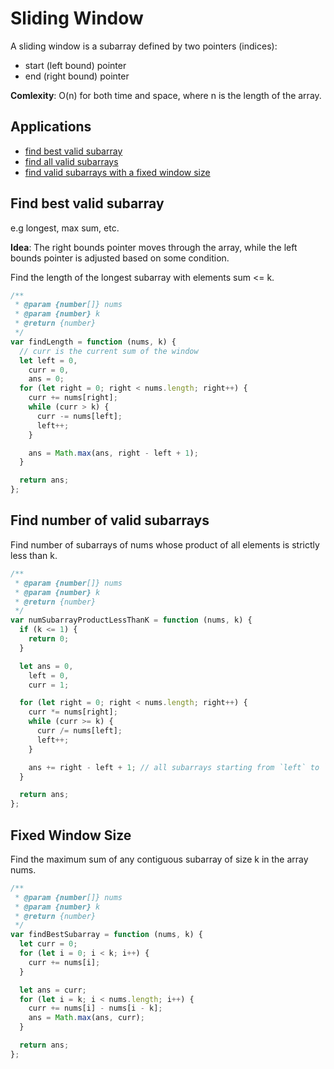 # Sliding Window

A sliding window is a subarray defined by two pointers (indices):

- start (left bound) pointer
- end (right bound) pointer

**Comlexity**: O(n) for both time and space, where n is the length of the array.

## Applications

- [find best valid subarray](#find-best-valid-subarray)
- [find all valid subarrays](#find-number-of-valid-subarrays)
- [find valid subarrays with a fixed window size](#fixed-window-size)

## Find best valid subarray

e.g longest, max sum, etc.

**Idea**: The right bounds pointer moves through the array, while the left bounds pointer is adjusted based on some condition.

Find the length of the longest subarray with elements sum <= k.

```javascript
/**
 * @param {number[]} nums
 * @param {number} k
 * @return {number}
 */
var findLength = function (nums, k) {
  // curr is the current sum of the window
  let left = 0,
    curr = 0,
    ans = 0;
  for (let right = 0; right < nums.length; right++) {
    curr += nums[right];
    while (curr > k) {
      curr -= nums[left];
      left++;
    }

    ans = Math.max(ans, right - left + 1);
  }

  return ans;
};
```

## Find number of valid subarrays

Find number of subarrays of nums whose product of all elements is strictly less than k.

```javascript
/**
 * @param {number[]} nums
 * @param {number} k
 * @return {number}
 */
var numSubarrayProductLessThanK = function (nums, k) {
  if (k <= 1) {
    return 0;
  }

  let ans = 0,
    left = 0,
    curr = 1;

  for (let right = 0; right < nums.length; right++) {
    curr *= nums[right];
    while (curr >= k) {
      curr /= nums[left];
      left++;
    }

    ans += right - left + 1; // all subarrays starting from `left` to `right` are valid.
  }

  return ans;
};
```

## Fixed Window Size

Find the maximum sum of any contiguous subarray of size k in the array nums.

```javascript
/**
 * @param {number[]} nums
 * @param {number} k
 * @return {number}
 */
var findBestSubarray = function (nums, k) {
  let curr = 0;
  for (let i = 0; i < k; i++) {
    curr += nums[i];
  }

  let ans = curr;
  for (let i = k; i < nums.length; i++) {
    curr += nums[i] - nums[i - k];
    ans = Math.max(ans, curr);
  }

  return ans;
};
```

